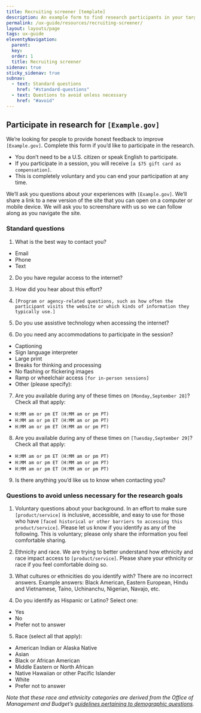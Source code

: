 ```yaml
---
title: Recruiting screener [template]
description: An example form to find research participants in your target audiences
permalink: /ux-guide/resources/recruiting-screener/
layout: layouts/page
tags: ux-guide
eleventyNavigation: 
  parent: 
  key: 
  order: 1
  title: Recruiting screener
sidenav: true
sticky_sidenav: true
subnav:
  - text: Standard questions
    href: "#standard-questions"
  - text: Questions to avoid unless necessary
    href: "#avoid"
---
```


## Participate in research for `[Example.gov]`

We’re looking for people to provide honest feedback to improve `[Example.gov]`. Complete this form if you’d like to participate in the research.

- You don’t need to be a U.S. citizen or speak English to participate.  
- If you participate in a session, you will receive `[a $75 gift card as compensation]`.  
- This is completely voluntary and you can end your participation at any time.

We’ll ask you questions about your experiences with `[Example.gov]`. We’ll share a link to a new version of the site that you can open on a computer or mobile device. We will ask you to screenshare with us so we can follow along as you navigate the site.

### Standard questions

1. What is the best way to contact you?
- Email
- Phone
- Text

2. Do you have regular access to the internet?

3. How did you hear about this effort?

4. `[Program or agency-related questions, such as how often the participant visits the website or which kinds of information they typically use.]`

5. Do you use assistive technology when accessing the internet?

6. Do you need any accommodations to participate in the session?
- Captioning
- Sign language interpreter
- Large print
- Breaks for thinking and processing
- No flashing or flickering images
- Ramp or wheelchair access `[for in-person sessions]`
- Other (please specify):

7. Are you available during any of these times on `[Monday,September 28]`? Check all that apply:
- `H:MM am or pm ET (H:MM am or pm PT)`
- `H:MM am or pm ET (H:MM am or pm PT)`
- `H:MM am or pm ET (H:MM am or pm PT)`

8. Are you available during any of these times on `[Tuesday,September 29]`? Check all that apply:
- `H:MM am or pm ET (H:MM am or pm PT)`
- `H:MM am or pm ET (H:MM am or pm PT)`
- `H:MM am or pm ET (H:MM am or pm PT)`

9. Is there anything you’d like us to know when contacting you?

### Questions to avoid unless necessary for the research goals

1. Voluntary questions about your background. In an effort to make sure `[product/service]` is inclusive, accessible, and easy to use for those who have `[faced historical or other barriers to accessing this product/service]`. Please let us know if you identify as any of the following. This is voluntary; please only share the information you feel comfortable sharing.

2. Ethnicity and race. We are trying to better understand how ethnicity and race impact access to `[product/service]`. Please share your ethnicity or race if you feel comfortable doing so.

3. What cultures or ethnicities do you identify with? There are no incorrect answers. Example answers: Black American, Eastern European, Hindu and Vietnamese, Taíno, Uchinanchu, Nigerian, Navajo, etc.

4. Do you identify as Hispanic or Latino? Select one:
- Yes
- No
- Prefer not to answer

5. Race (select all that apply):
- American Indian or Alaska Native
- Asian
- Black or African American
- Middle Eastern or North African
- Native Hawaiian or other Pacific Islander
- White
- Prefer not to answer

_Note that these race and ethnicity categories are derived from the Office of Management and Budget’s [guidelines pertaining to demographic questions](https://www.whitehouse.gov/omb/briefing-room/2024/03/28/omb-publishes-revisions-to-statistical-policy-directive-no-15-standards-for-maintaining-collecting-and-presenting-federal-data-on-race-and-ethnicity/)._